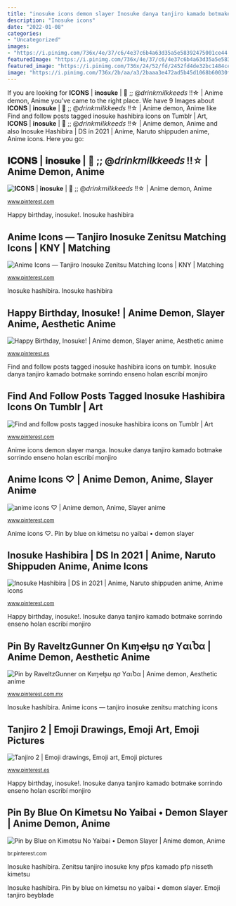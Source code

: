 ```yaml
---
title: "inosuke icons demon slayer Inosuke danya tanjiro kamado botmake sorrindo enseno holan escribí monjiro"
description: "Inosuke icons"
date: "2022-01-08"
categories:
- "Uncategorized"
images:
- "https://i.pinimg.com/736x/4e/37/c6/4e37c6b4a63d35a5e58392475001ce44.jpg"
featuredImage: "https://i.pinimg.com/736x/4e/37/c6/4e37c6b4a63d35a5e58392475001ce44.jpg"
featured_image: "https://i.pinimg.com/736x/24/52/fd/2452fd4de32bc1484ce53fabd7c5dded.jpg"
image: "https://i.pinimg.com/736x/2b/aa/a3/2baaa3e472ad5b45d1068b60030f04de.jpg"
---
```


If you are looking for 𝐈𝐂𝐎𝐍𝐒 | 𝐢𝐧𝐨𝐬𝐮𝐤𝐞 | 🌸 ;; @𝘥𝘳𝘪𝘯𝘬𝘮𝘪𝘭𝘬𝘬𝘦𝘦𝘥𝘴 ‼︎☆ | Anime demon, Anime you've came to the right place. We have 9 Images about 𝐈𝐂𝐎𝐍𝐒 | 𝐢𝐧𝐨𝐬𝐮𝐤𝐞 | 🌸 ;; @𝘥𝘳𝘪𝘯𝘬𝘮𝘪𝘭𝘬𝘬𝘦𝘦𝘥𝘴 ‼︎☆ | Anime demon, Anime like Find and follow posts tagged inosuke hashibira icons on Tumblr | Art, 𝐈𝐂𝐎𝐍𝐒 | 𝐢𝐧𝐨𝐬𝐮𝐤𝐞 | 🌸 ;; @𝘥𝘳𝘪𝘯𝘬𝘮𝘪𝘭𝘬𝘬𝘦𝘦𝘥𝘴 ‼︎☆ | Anime demon, Anime and also Inosuke Hashibira | DS in 2021 | Anime, Naruto shippuden anime, Anime icons. Here you go:

## 𝐈𝐂𝐎𝐍𝐒 | 𝐢𝐧𝐨𝐬𝐮𝐤𝐞 | 🌸 ;; @𝘥𝘳𝘪𝘯𝘬𝘮𝘪𝘭𝘬𝘬𝘦𝘦𝘥𝘴 ‼︎☆ | Anime Demon, Anime

![𝐈𝐂𝐎𝐍𝐒 | 𝐢𝐧𝐨𝐬𝐮𝐤𝐞 | 🌸 ;; @𝘥𝘳𝘪𝘯𝘬𝘮𝘪𝘭𝘬𝘬𝘦𝘦𝘥𝘴 ‼︎☆ | Anime demon, Anime](https://i.pinimg.com/736x/4e/37/c6/4e37c6b4a63d35a5e58392475001ce44.jpg "Anime icons demon slayer manga")

<small>www.pinterest.com</small>

Happy birthday, inosuke!. Inosuke hashibira

## Anime Icons — Tanjiro Inosuke Zenitsu Matching Icons | KNY | Matching

![Anime Icons — Tanjiro Inosuke Zenitsu Matching Icons | KNY | Matching](https://i.pinimg.com/736x/ff/b5/0b/ffb50b1e940976970a2f6d2de629a175.jpg "Anime icons demon slayer manga")

<small>www.pinterest.com</small>

Inosuke hashibira. Inosuke hashibira

## Happy Birthday, Inosuke! | Anime Demon, Slayer Anime, Aesthetic Anime

![Happy Birthday, Inosuke! | Anime demon, Slayer anime, Aesthetic anime](https://i.pinimg.com/736x/b0/74/5d/b0745d5947254dfb9d3daa8fd752dc38.jpg "Anime icons — tanjiro inosuke zenitsu matching icons")

<small>www.pinterest.es</small>

Find and follow posts tagged inosuke hashibira icons on tumblr. Inosuke danya tanjiro kamado botmake sorrindo enseno holan escribí monjiro

## Find And Follow Posts Tagged Inosuke Hashibira Icons On Tumblr | Art

![Find and follow posts tagged inosuke hashibira icons on Tumblr | Art](https://i.pinimg.com/736x/2b/aa/a3/2baaa3e472ad5b45d1068b60030f04de.jpg "Pin by raveltzgunner on kιɱҽƚʂυ ɳσ yαιⴆα")

<small>www.pinterest.com</small>

Anime icons demon slayer manga. Inosuke danya tanjiro kamado botmake sorrindo enseno holan escribí monjiro

## Anime Icons ♡ | Anime Demon, Anime, Slayer Anime

![anime icons ♡ | Anime demon, Anime, Slayer anime](https://i.pinimg.com/736x/24/52/fd/2452fd4de32bc1484ce53fabd7c5dded.jpg "Inosuke hashibira")

<small>www.pinterest.com</small>

Anime icons ♡. Pin by blue on kimetsu no yaibai • demon slayer

## Inosuke Hashibira | DS In 2021 | Anime, Naruto Shippuden Anime, Anime Icons

![Inosuke Hashibira | DS in 2021 | Anime, Naruto shippuden anime, Anime icons](https://i.pinimg.com/736x/c9/ba/d9/c9bad9b976608247ff9c71cc8b79aff6.jpg "Slayer uzui tengen hashira izui rank guys giyu tanjiro")

<small>www.pinterest.com</small>

Happy birthday, inosuke!. Inosuke danya tanjiro kamado botmake sorrindo enseno holan escribí monjiro

## Pin By RaveltzGunner On Kιɱҽƚʂυ ɳσ YαιႦα | Anime Demon, Aesthetic Anime

![Pin by RaveltzGunner on Kιɱҽƚʂυ ɳσ YαιႦα | Anime demon, Aesthetic anime](https://i.pinimg.com/736x/0d/a3/20/0da3207847d6c9ad07e5a289e55a054d.jpg "Zenitsu tanjiro inosuke kny pfps kamado pfp nisseth kimetsu")

<small>www.pinterest.com.mx</small>

Inosuke hashibira. Anime icons — tanjiro inosuke zenitsu matching icons

## Tanjiro 2 | Emoji Drawings, Emoji Art, Emoji Pictures

![Tanjiro 2 | Emoji drawings, Emoji art, Emoji pictures](https://i.pinimg.com/736x/40/db/e6/40dbe650647a278d1b50b417855ed8f4.jpg "Find and follow posts tagged inosuke hashibira icons on tumblr")

<small>www.pinterest.es</small>

Happy birthday, inosuke!. Inosuke danya tanjiro kamado botmake sorrindo enseno holan escribí monjiro

## Pin By Blue On Kimetsu No Yaibai • Demon Slayer | Anime Demon, Anime

![Pin by Blue on Kimetsu No Yaibai • Demon Slayer | Anime demon, Anime](https://i.pinimg.com/736x/84/f3/4b/84f34b864aec81e655d73c17fc42ea91.jpg "Inosuke hashibira")

<small>br.pinterest.com</small>

Inosuke hashibira. Zenitsu tanjiro inosuke kny pfps kamado pfp nisseth kimetsu

Inosuke hashibira. Pin by blue on kimetsu no yaibai • demon slayer. Emoji tanjiro beyblade
